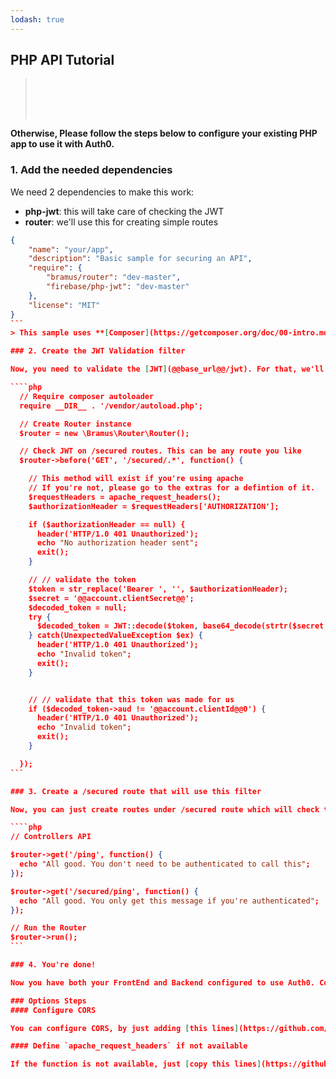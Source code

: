 ```yaml
---
lodash: true
---
```


## PHP API Tutorial

<div class="package">
  <blockquote>
    <a href="@@base_url@@/auth0-PHP/master/create-package?path=examples/basic-api&type=server@@account.clientParam@@" class="btn btn-lg btn-success btn-package" style="text-transform: uppercase; color: white">
      <span style="display: block">Download a Seed project</span>
      <% if (account.userName) { %>
      <span class="smaller" style="display:block; font-size: 11px">with your Auth0 API Keys already set and configured</span>
      <% } %>
    </a>
  </blockquote>
</div>

**Otherwise, Please follow the steps below to configure your existing PHP app to use it with Auth0.**

### 1. Add the needed dependencies

We need 2 dependencies to make this work:

* **php-jwt**: this will take care of checking the JWT
* **router**: we'll use this for creating simple routes

````json
{
    "name": "your/app",
    "description": "Basic sample for securing an API",
    "require": {
        "bramus/router": "dev-master",
        "firebase/php-jwt": "dev-master"
    },
    "license": "MIT"
}
```
> This sample uses **[Composer](https://getcomposer.org/doc/00-intro.md)**, a tool for dependency management in PHP. It allows you to declare the dependent libraries your project needs and it will install them in your project for you.

### 2. Create the JWT Validation filter

Now, you need to validate the [JWT](@@base_url@@/jwt). For that, we'll create a filter that will run in the routes we need.

````php
  // Require composer autoloader
  require __DIR__ . '/vendor/autoload.php';

  // Create Router instance
  $router = new \Bramus\Router\Router();

  // Check JWT on /secured routes. This can be any route you like
  $router->before('GET', '/secured/.*', function() {

    // This method will exist if you're using apache
    // If you're not, please go to the extras for a defintion of it.
    $requestHeaders = apache_request_headers();
    $authorizationHeader = $requestHeaders['AUTHORIZATION'];

    if ($authorizationHeader == null) {
      header('HTTP/1.0 401 Unauthorized');
      echo "No authorization header sent";
      exit();
    }

    // // validate the token
    $token = str_replace('Bearer ', '', $authorizationHeader);
    $secret = '@@account.clientSecret@@';
    $decoded_token = null;
    try {
      $decoded_token = JWT::decode($token, base64_decode(strtr($secret, '-_', '+/')) );
    } catch(UnexpectedValueException $ex) {
      header('HTTP/1.0 401 Unauthorized');
      echo "Invalid token";
      exit();
    }


    // // validate that this token was made for us
    if ($decoded_token->aud != '@@account.clientId@@0') {
      header('HTTP/1.0 401 Unauthorized');
      echo "Invalid token";
      exit();
    }

  });
```

### 3. Create a /secured route that will use this filter

Now, you can just create routes under /secured route which will check the JWT

````php
// Controllers API

$router->get('/ping', function() {
  echo "All good. You don't need to be authenticated to call this";
});

$router->get('/secured/ping', function() {
  echo "All good. You only get this message if you're authenticated";
});

// Run the Router
$router->run();
```

### 4. You're done!

Now you have both your FrontEnd and Backend configured to use Auth0. Congrats, you're awesome!

### Options Steps
#### Configure CORS

You can configure CORS, by just adding [this lines](https://github.com/auth0/auth0-PHP/blob/master/examples/basic-api/index.php#L45-L54) to your `index.php`

#### Define `apache_request_headers` if not available

If the function is not available, just [copy this lines](https://github.com/auth0/auth0-PHP/blob/master/examples/basic-api/index.php#L8-L29) to your `index.php`
